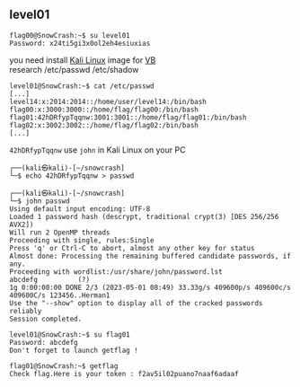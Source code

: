 ## level01
```
flag00@SnowCrash:~$ su level01
Password: x24ti5gi3x0ol2eh4esiuxias
```
you need install [Kali Linux](https://www.kali.org/) image for [VB](https://www.kali.org/get-kali/#kali-virtual-machines)  
research /etc/passwd /etc/shadow
```
level01@SnowCrash:~$ cat /etc/passwd
[...]
level14:x:2014:2014::/home/user/level14:/bin/bash
flag00:x:3000:3000::/home/flag/flag00:/bin/bash
flag01:42hDRfypTqqnw:3001:3001::/home/flag/flag01:/bin/bash
flag02:x:3002:3002::/home/flag/flag02:/bin/bash
[...]
```
`42hDRfypTqqnw` use `john` in Kali Linux on your PC
```
┌──(kali㉿kali)-[~/snowcrash]
└─$ echo 42hDRfypTqqnw > passwd
```
```
┌──(kali㉿kali)-[~/snowcrash]
└─$ john passwd 
Using default input encoding: UTF-8
Loaded 1 password hash (descrypt, traditional crypt(3) [DES 256/256 AVX2])
Will run 2 OpenMP threads
Proceeding with single, rules:Single
Press 'q' or Ctrl-C to abort, almost any other key for status
Almost done: Processing the remaining buffered candidate passwords, if any.
Proceeding with wordlist:/usr/share/john/password.lst
abcdefg          (?)     
1g 0:00:00:00 DONE 2/3 (2023-05-01 08:49) 33.33g/s 409600p/s 409600c/s 409600C/s 123456..Herman1
Use the "--show" option to display all of the cracked passwords reliably
Session completed.
```
```
level01@SnowCrash:~$ su flag01 
Password: abcdefg
Don't forget to launch getflag !
```
```
flag01@SnowCrash:~$ getflag 
Check flag.Here is your token : f2av5il02puano7naaf6adaaf
```
